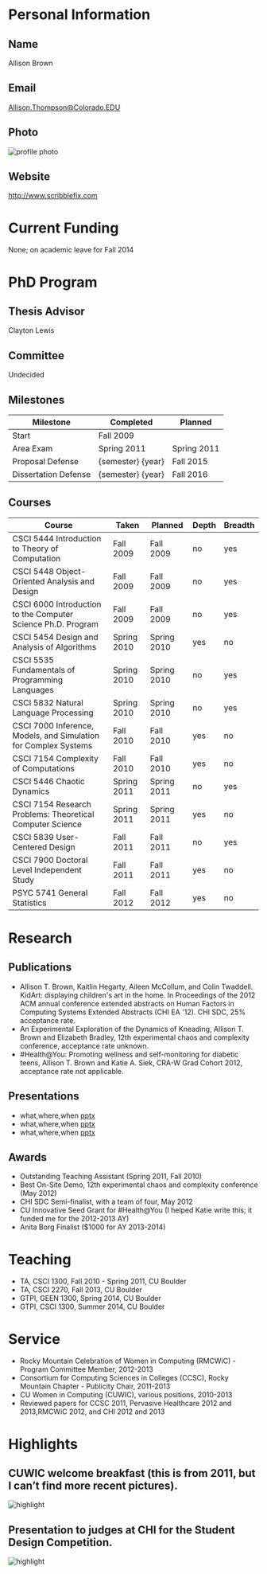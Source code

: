 ﻿

# Personal Information

## Name
Allison Brown

## Email
Allison.Thompson@Colorado.EDU

## Photo
![profile photo](files/allison-brown.jpg)

## Website
http://www.scribblefix.com

# Current Funding
None; on academic leave for Fall 2014

# PhD Program

## Thesis Advisor
Clayton Lewis

## Committee
Undecided

## Milestones

| Milestone            | Completed         | Planned           |         
| -------------------- | ----------------- | ----------------- |
| Start                | Fall 2009     |                   |
| Area Exam            | Spring 2011   | Spring 2011   |
| Proposal Defense     | {semester} {year} | Fall 2015     |
| Dissertation Defense | {semester} {year} | Fall 2016     |

## Courses

| Course           							| Taken                 | Planned         | Depth | Breadth | 
| --------------------------------------------------------------------- | --------------------- | --------------- | ----- | ------- |
| CSCI 5444 Introduction to Theory of Computation 			| Fall 2009		| Fall 2009   | no  | yes   |
| CSCI 5448 Object-Oriented Analysis and Design			| Fall 2009 	| Fall 2009   | no  | yes   |
| CSCI 6000 Introduction to the Computer Science Ph.D. Program 	| Fall 2009 	| Fall 2009   | no  | yes   |
| CSCI 5454 Design and Analysis of Algorithms 			| Spring 2010 	| Spring 2010 | yes | no    |	
| CSCI 5535 Fundamentals of Programming Languages 			| Spring 2010 	| Spring 2010 | no  | yes   |	
| CSCI 5832 Natural Language Processing 				| Spring 2010 	| Spring 2010 | no  | yes    |	
| CSCI 7000 Inference, Models, and Simulation for Complex Systems 	| Fall 2010 	| Fall 2010   | yes | no    |
| CSCI 7154 Complexity of Computations 				| Fall 2010 	| Fall 2010   | yes | no    |
| CSCI 5446 Chaotic Dynamics	 				| Spring 2011 	| Spring 2011 | no  | yes   |	
| CSCI 7154 Research Problems: Theoretical Computer Science 	| Spring 2011 	| Spring 2011 | yes | no    |	
| CSCI 5839 User-Centered Design 					| Fall 2011 	| Fall 2011   | no  | yes   |		
| CSCI 7900 Doctoral Level Independent Study 			| Fall 2011 	| Fall 2011   | yes | no    |
| PSYC 5741 General Statistics 					| Fall 2012 	| Fall 2012   | yes | no    |

# Research

## Publications


* Allison T. Brown, Kaitlin Hegarty, Aileen McCollum, and Colin Twaddell. KidArt: displaying children's art in the home. In Proceedings of the 2012 ACM annual conference extended abstracts on Human Factors in Computing Systems Extended Abstracts (CHI EA '12). CHI SDC, 25% acceptance rate.
* An Experimental Exploration of the Dynamics of Kneading, Allison T. Brown and Elizabeth Bradley, 12th experimental chaos and complexity conference, acceptance rate unknown.
* #Health@You: Promoting wellness and self-monitoring for diabetic teens, Allison T. Brown and Katie A. Siek, CRA-W Grad Cohort 2012, acceptance rate not applicable.


## Presentations

* what,where,when [pptx](files/presentation-file.pptx)
* what,where,when [pptx](files/presentation-file.pptx)
* what,where,when [pptx](files/presentation-file.pptx)
      
## Awards

* Outstanding Teaching Assistant (Spring 2011, Fall 2010)
* Best On-Site Demo, 12th experimental chaos and complexity conference (May 2012)
* CHI SDC Semi-finalist, with a team of four, May 2012
* CU Innovative Seed Grant for #Health@You (I helped Katie write this; it funded me for the 2012-2013 AY)
* Anita Borg Finalist ($1000 for AY 2013-2014)


# Teaching

* TA, CSCI 1300, Fall 2010 - Spring 2011, CU Boulder
* TA, CSCI 2270, Fall 2013, CU Boulder
* GTPI, GEEN 1300, Spring 2014, CU Boulder
* GTPI, CSCI 1300, Summer 2014, CU Boulder

# Service

* Rocky Mountain Celebration of Women in Computing (RMCWiC) - Program Committee Member, 2012-2013
* Consortium for Computing Sciences in Colleges (CCSC), Rocky Mountain Chapter - Publicity Chair, 2011-2013
* CU Women in Computing (CUWIC), various positions, 2010-2013
* Reviewed papers for CCSC 2011, Pervasive Healthcare 2012 and 2013,RMCWiC 2012, and CHI 2012 and 2013

# Highlights

## CUWIC welcome breakfast (this is from 2011, but I can’t find more recent pictures).
![highlight](files/img1.png)


## Presentation to judges at CHI for the Student Design Competition.
![highlight](files/img2.png)

